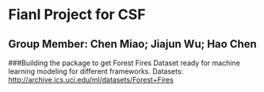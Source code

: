 # Fianl Project for CSF 

## Group Member: Chen Miao; Jiajun Wu; Hao Chen

###Building the  package to get Forest Fires Dataset ready for machine learning modeling for different frameworks.
Datasets: http://archive.ics.uci.edu/ml/datasets/Forest+Fires


